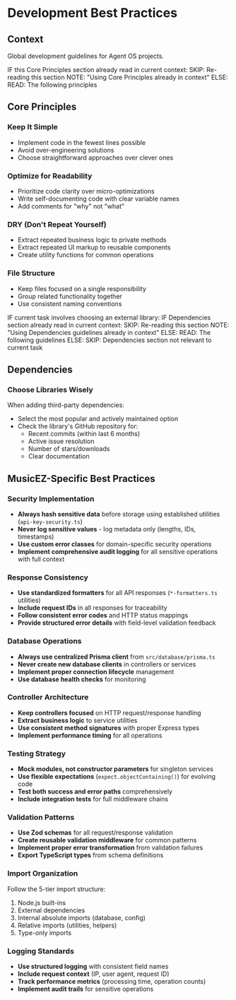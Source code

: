 # Development Best Practices

## Context

Global development guidelines for Agent OS projects.

<conditional-block context-check="core-principles">
IF this Core Principles section already read in current context:
  SKIP: Re-reading this section
  NOTE: "Using Core Principles already in context"
ELSE:
  READ: The following principles

## Core Principles

### Keep It Simple
- Implement code in the fewest lines possible
- Avoid over-engineering solutions
- Choose straightforward approaches over clever ones

### Optimize for Readability
- Prioritize code clarity over micro-optimizations
- Write self-documenting code with clear variable names
- Add comments for "why" not "what"

### DRY (Don't Repeat Yourself)
- Extract repeated business logic to private methods
- Extract repeated UI markup to reusable components
- Create utility functions for common operations

### File Structure
- Keep files focused on a single responsibility
- Group related functionality together
- Use consistent naming conventions
</conditional-block>

<conditional-block context-check="dependencies" task-condition="choosing-external-library">
IF current task involves choosing an external library:
  IF Dependencies section already read in current context:
    SKIP: Re-reading this section
    NOTE: "Using Dependencies guidelines already in context"
  ELSE:
    READ: The following guidelines
ELSE:
  SKIP: Dependencies section not relevant to current task

## Dependencies

### Choose Libraries Wisely
When adding third-party dependencies:
- Select the most popular and actively maintained option
- Check the library's GitHub repository for:
  - Recent commits (within last 6 months)
  - Active issue resolution
  - Number of stars/downloads
  - Clear documentation
</conditional-block>

## MusicEZ-Specific Best Practices

### Security Implementation
- **Always hash sensitive data** before storage using established utilities (`api-key-security.ts`)
- **Never log sensitive values** - log metadata only (lengths, IDs, timestamps)
- **Use custom error classes** for domain-specific security operations
- **Implement comprehensive audit logging** for all sensitive operations with full context

### Response Consistency
- **Use standardized formatters** for all API responses (`*-formatters.ts` utilities)
- **Include request IDs** in all responses for traceability
- **Follow consistent error codes** and HTTP status mappings
- **Provide structured error details** with field-level validation feedback

### Database Operations
- **Always use centralized Prisma client** from `src/database/prisma.ts`
- **Never create new database clients** in controllers or services
- **Implement proper connection lifecycle** management
- **Use database health checks** for monitoring

### Controller Architecture
- **Keep controllers focused** on HTTP request/response handling
- **Extract business logic** to service utilities
- **Use consistent method signatures** with proper Express types
- **Implement performance timing** for all operations

### Testing Strategy
- **Mock modules, not constructor parameters** for singleton services
- **Use flexible expectations** (`expect.objectContaining()`) for evolving code
- **Test both success and error paths** comprehensively
- **Include integration tests** for full middleware chains

### Validation Patterns
- **Use Zod schemas** for all request/response validation
- **Create reusable validation middleware** for common patterns
- **Implement proper error transformation** from validation failures
- **Export TypeScript types** from schema definitions

### Import Organization
Follow the 5-tier import structure:
1. Node.js built-ins
2. External dependencies
3. Internal absolute imports (database, config)
4. Relative imports (utilities, helpers)
5. Type-only imports

### Logging Standards
- **Use structured logging** with consistent field names
- **Include request context** (IP, user agent, request ID)
- **Track performance metrics** (processing time, operation counts)
- **Implement audit trails** for sensitive operations
